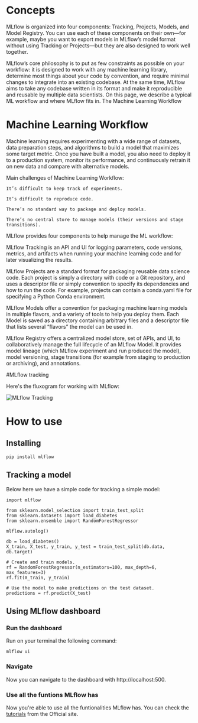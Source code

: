 # Concepts

MLflow is organized into four components: Tracking, Projects, Models, and Model Registry. You can use each of these components on their own—for example, maybe you want to export models in MLflow’s model format without using Tracking or Projects—but they are also designed to work well together.

MLflow’s core philosophy is to put as few constraints as possible on your workflow: it is designed to work with any machine learning library, determine most things about your code by convention, and require minimal changes to integrate into an existing codebase. At the same time, MLflow aims to take any codebase written in its format and make it reproducible and reusable by multiple data scientists. On this page, we describe a typical ML workflow and where MLflow fits in.
The Machine Learning Workflow

# Machine Learning Workflow

Machine learning requires experimenting with a wide range of datasets, data preparation steps, and algorithms to build a model that maximizes some target metric. Once you have built a model, you also need to deploy it to a production system, monitor its performance, and continuously retrain it on new data and compare with alternative models.

Main challenges of Machine Learning Workflow:

    It’s difficult to keep track of experiments. 

    It’s difficult to reproduce code. 

    There’s no standard way to package and deploy models. 

    There’s no central store to manage models (their versions and stage transitions). 


MLflow provides four components to help manage the ML workflow:

MLflow Tracking is an API and UI for logging parameters, code versions, metrics, and artifacts when running your machine learning code and for later visualizing the results. 

MLflow Projects are a standard format for packaging reusable data science code. Each project is simply a directory with code or a Git repository, and uses a descriptor file or simply convention to specify its dependencies and how to run the code. For example, projects can contain a conda.yaml file for specifying a Python Conda environment. 

MLflow Models offer a convention for packaging machine learning models in multiple flavors, and a variety of tools to help you deploy them. Each Model is saved as a directory containing arbitrary files and a descriptor file that lists several “flavors” the model can be used in. 

MLflow Registry offers a centralized model store, set of APIs, and UI, to collaboratively manage the full lifecycle of an MLflow Model. It provides model lineage (which MLflow experiment and run produced the model), model versioning, stage transitions (for example from staging to production or archiving), and annotations.

#MLflow tracking 

Here's the fluxogram for working with MLflow:

![MLflow Tracking](https://mlflow.org/docs/latest/_images/quickstart_tracking_overview.png)

# How to use

## Installing 

    pip install mlflow

## Tracking a model

Below here we have a simple code for tracking a simple model:

    import mlflow

    from sklearn.model_selection import train_test_split
    from sklearn.datasets import load_diabetes
    from sklearn.ensemble import RandomForestRegressor

    mlflow.autolog()

    db = load_diabetes()
    X_train, X_test, y_train, y_test = train_test_split(db.data, db.target)

    # Create and train models.
    rf = RandomForestRegressor(n_estimators=100, max_depth=6, max_features=3)
    rf.fit(X_train, y_train)

    # Use the model to make predictions on the test dataset.
    predictions = rf.predict(X_test)

## Using MLflow dashboard

### Run the dashboard

Run on your terminal the following command:

    mlflow ui

### Navigate

Now you can navigate to the dashboard with http://localhost:500.

### Use all the funtions MLflow has

Now you're able to use all the funtionalities MLflow has. You can check the [tutorials](https://mlflow.org/docs/latest/tutorials-and-examples/index.html) from the Official site.



